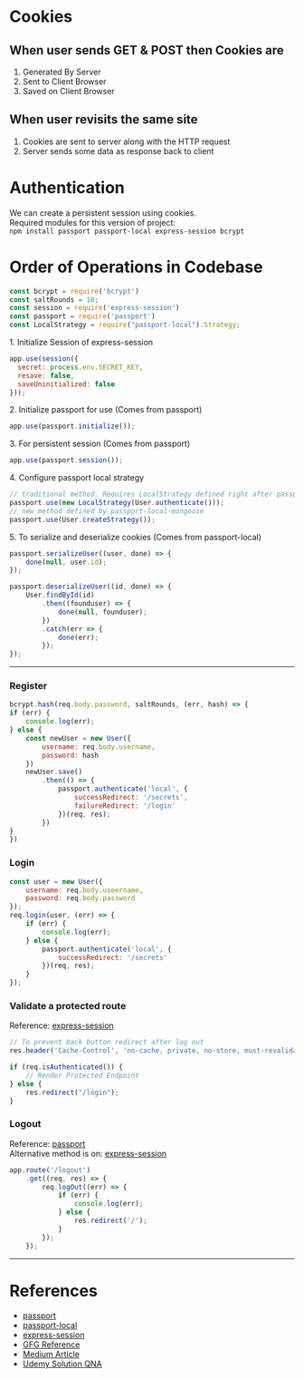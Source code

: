 # Cookies  

## When user sends GET & POST then Cookies are
1. Generated By Server
2. Sent to Client Browser
3. Saved on Client Browser

## When user revisits the same site
1. Cookies are sent to server along with the HTTP request
2. Server sends some data as response back to client  

# Authentication  

We can create a persistent session using cookies.  
Required modules for this version of project:  
`npm install passport passport-local express-session bcrypt`  

# Order of Operations in Codebase  
```js
const bcrypt = require('bcrypt')
const saltRounds = 10;
const session = require('express-session')
const passport = require('passport')
const LocalStrategy = require("passport-local").Strategy;
```
1\. Initialize Session of express-session
```js
app.use(session({
  secret: process.env.SECRET_KEY,
  resave: false,
  saveUninitialized: false
}));
```  
2\. Initialize passport for use (Comes from passport)
```js
app.use(passport.initialize());
```   
3\. For persistent session (Comes from passport)
```js
app.use(passport.session());
```   
4\. Configure passport local strategy
```js
// traditional method. Requires LocalStrategy defined right after passport
passport.use(new LocalStrategy(User.authenticate()));
// new method defined by passport-local-mongoose
passport.use(User.createStrategy());
```  
5\. To serialize and deserialize cookies (Comes from passport-local)
```js
passport.serializeUser((user, done) => {
	done(null, user.id);
});

passport.deserializeUser((id, done) => {
	User.findById(id)
		.then((founduser) => {
			done(null, founduser);
		})
		.catch(err => {
			done(err);
		});
});
```  
---  
### **Register**
```js
bcrypt.hash(req.body.password, saltRounds, (err, hash) => {
if (err) {
	console.log(err);
} else {
	const newUser = new User({
		username: req.body.username,
		password: hash
	})
	newUser.save()
		.then(() => {
			passport.authenticate('local', {
				successRedirect: '/secrets',
				failureRedirect: '/login'
			})(req, res);
		})
}
})
```  

### **Login**
```js
const user = new User({
	username: req.body.useername,
	password: req.body.password
});
req.login(user, (err) => {
	if (err) {
		console.log(err);
	} else {
		passport.authenticate('local', {
			successRedirect: '/secrets'
		})(req, res);
	}
});
```  

### **Validate a protected route**  
Reference: [express-session][3]
```js
// To prevent back button redirect after log out
res.header('Cache-Control', 'no-cache, private, no-store, must-revalidate, max-stale=0, post-check=0, pre-check=0');

if (req.isAuthenticated()) {
	// Render Protected Endpoint
} else {
	res.redirect("/login");
}
```  

### **Logout**
Reference: [passport][1]  
Alternative method is on: [express-session][3]
```js
app.route('/logout')
	.get((req, res) => {
		req.logOut((err) => {
			if (err) {
				console.log(err);
			} else {
				res.redirect('/');
			}
		});
	});
```  
---
# References

- [passport][1]  
- [passport-local][2]  
- [express-session][3]  
- [GFG Reference][4]  
- [Medium Article][5]  
- [Udemy Solution QNA][6]

  
[1]:https://www.npmjs.com/package/passport (passport)  
[2]:https://www.npmjs.com/package/passport-local (passport-local)  
[3]:https://www.npmjs.com/package/express-session (express-session)  
[4]:https://www.geeksforgeeks.org/node-js-authentication-using-passportjs-and-passport-local-mongoose/ (GFG Reference)  
[5]:https://cambass.medium.com/jwt-authentication-with-node-express-passport-and-mongodb-445a7fca5893 (Medium Article)
[6]:https://www.udemy.com/course/the-complete-web-development-bootcamp/learn/lecture/13559534#questions/19397914 (Udemy Solution QNA)